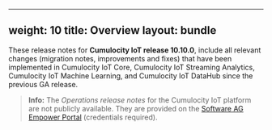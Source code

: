 
---
weight: 10
title: Overview
layout: bundle
---

These release notes for **Cumulocity IoT release 10.10.0**, include all relevant changes (migration notes, improvements and fixes) that have been implemented in Cumulocity IoT Core, Cumulocity IoT Streaming Analytics, Cumulocity IoT Machine Learning, and Cumulocity IoT DataHub since the previous GA release.

>**Info:** The *Operations release notes* for the Cumulocity IoT platform are not publicly available. They are provided on the [Software AG Empower Portal](https://empower.softwareag.com/) (credentials required).
